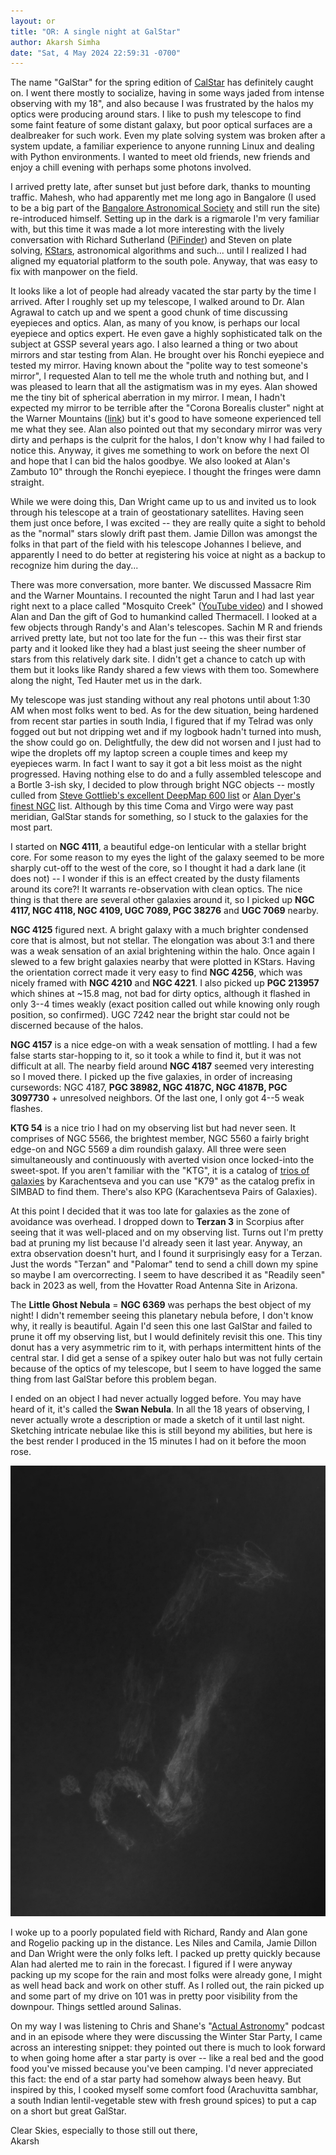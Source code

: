```yaml
---
layout: or
title: "OR: A single night at GalStar"
author: Akarsh Simha
date: "Sat, 4 May 2024 22:59:31 -0700"
---
```

The name "GalStar" for the spring edition of [CalStar](https://calstar.observers.org) has definitely caught on. I went there mostly to socialize, having in some ways jaded from intense observing with my 18", and also because I was frustrated by the halos my optics were producing around stars. I like to push my telescope to find some faint feature of some distant galaxy, but poor optical surfaces are a dealbreaker for such work. Even my plate solving system was broken after a system update, a familiar experience to anyone running Linux and dealing with Python environments. I wanted to meet old friends, new friends and enjoy a chill evening with perhaps some photons involved.

  


I arrived pretty late, after sunset but just before dark, thanks to mounting traffic. Mahesh, who had apparently met me long ago in Bangalore (I used to be a big part of the [Bangalore Astronomical Society](http://bas.org.in) and still run the site) re\-introduced himself. Setting up in the dark is a rigmarole I'm very familiar with, but this time it was made a lot more interesting with the lively conversation with Richard Sutherland ([PiFinder](https://www.pifinder.io/)) and Steven on plate solving, [KStars](https://kstars.kde.org/), astronomical algorithms and such... until I realized I had aligned my equatorial platform to the south pole. Anyway, that was easy to fix with manpower on the field.

  


 It looks like a lot of people had already vacated the star party by the time I arrived. After I roughly set up my telescope, I walked around to Dr. Alan Agrawal to catch up and we spent a good chunk of time discussing eyepieces and optics. Alan, as many of you know, is perhaps our local eyepiece and optics expert. He even gave a highly sophisticated talk on the subject at GSSP several years ago. I also learned a thing or two about mirrors and star testing from Alan. He brought over his Ronchi eyepiece and tested my mirror. Having known about the "polite way to test someone's mirror", I requested Alan to tell me the whole truth and nothing but, and I was pleased to learn that all the astigmatism was in my eyes. Alan showed me the tiny bit of spherical aberration in my mirror. I mean, I hadn't expected my mirror to be terrible after the "Corona Borealis cluster" night at the Warner Mountains ([link](https://groups.google.com/g/sf-bay-tac/c/dK1dstrvGDE/m/0olt9FWFAgAJ)) but it's good to have someone experienced tell me what they see. Alan also pointed out that my secondary mirror was very dirty and perhaps is the culprit for the halos, I don't know why I had failed to notice this. Anyway, it gives me something to work on before the next OI and hope that I can bid the halos goodbye. We also looked at Alan's Zambuto 10" through the Ronchi eyepiece. I thought the fringes were damn straight.

  


While we were doing this, Dan Wright came up to us and invited us to look through his telescope at a train of geostationary satellites. Having seen them just once before, I was excited \-\- they are really quite a sight to behold as the "normal" stars slowly drift past them. Jamie Dillon was amongst the folks in that part of the field with his telescope Johannes I believe, and apparently I need to do better at registering his voice at night as a backup to recognize him during the day...

  


There was more conversation, more banter. We discussed Massacre Rim and the Warner Mountains. I recounted the night Tarun and I had last year right next to a place called "Mosquito Creek" ([YouTube video](https://www.youtube.com/watch?v=O1100kvs8U8&t=399s)) and I showed Alan and Dan the gift of God to humankind called Thermacell. I looked at a few objects through Randy's and Alan's telescopes. Sachin M R and friends arrived pretty late, but not too late for the fun \-\- this was their first star party and it looked like they had a blast just seeing the sheer number of stars from this relatively dark site. I didn't get a chance to catch up with them but it looks like Randy shared a few views with them too. Somewhere along the night, Ted Hauter met us in the dark.

  


My telescope was just standing without any real photons until about 1:30 AM when most folks went to bed. As for the dew situation, being hardened from recent star parties in south India, I figured that if my Telrad was only fogged out but not dripping wet and if my logbook hadn't turned into mush, the show could go on. Delightfully, the dew did not worsen and I just had to wipe the droplets off my laptop screen a couple times and keep my eyepieces warm. In fact I want to say it got a bit less moist as the night progressed. Having nothing else to do and a fully assembled telescope and a Bortle 3\-ish sky, I decided to plow through bright NGC objects \-\- mostly culled from [Steve Gottlieb's excellent DeepMap 600 list](http://www.raycash.org/dmcon.htm) or [Alan Dyer's finest NGC](https://www.rasc.ca/finest-ngc-objects) list. Although by this time Coma and Virgo were way past meridian, GalStar stands for something, so I stuck to the galaxies for the most part.

  


I started on <b><x-dso>NGC 4111</x-dso></b>, a beautiful edge\-on lenticular with a stellar bright core. For some reason to my eyes the light of the galaxy seemed to be more sharply cut\-off to the west of the core, so I thought it had a dark lane (it does not) \-\- I wonder if this is an effect created by the dusty filaments around its core?! It warrants re\-observation with clean optics. The nice thing is that there are several other galaxies around it, so I picked up **NGC 4117, NGC 4118, NGC 4109, UGC 7089, PGC 38276** and **UGC 7069** nearby.

  


<b><x-dso>NGC 4125</x-dso></b> figured next. A bright galaxy with a much brighter condensed core that is almost, but not stellar. The elongation was about 3:1 and there was a weak sensation of an axial brightening within the halo. Once again I slewed to a few bright galaxies nearby that were plotted in KStars. Having the orientation correct made it very easy to find **NGC 4256**, which was nicely framed with **NGC 4210** and **NGC 4221**. I also picked up **PGC 213957** which shines at \~15\.8 mag, not bad for dirty optics, although it flashed in only 3\-\-4 times weakly (exact position called out while knowing only rough position, so confirmed). UGC 7242 near the bright star could not be discerned because of the halos.

  


<b><x-dso>NGC 4157</x-dso></b> is a nice edge\-on with a weak sensation of mottling. I had a few false starts star\-hopping to it, so it took a while to find it, but it was not difficult at all. The nearby field around <b><x-dso>NGC 4187</x-dso></b> seemed very interesting so I moved there. I picked up the five galaxies, in order of increasing cursewords: NGC 4187, **PGC 38982, NGC 4187C, NGC 4187B, PGC 3097730** \+ unresolved neighbors. Of the last one, I only got 4\-\-5 weak flashes.

  


<b><x-dso simbad="K79 54">KTG 54</x-dso></b> is a nice trio I had on my observing list but had never seen. It comprises of NGC 5566, the brightest member, NGC 5560 a fairly bright edge\-on and NGC 5569 a dim roundish galaxy. All three were seen simultaneously and continuously with averted vision once locked\-into the sweet\-spot. If you aren't familiar with the "KTG", it is a catalog of [trios of galaxies](https://skyandtelescope.org/sky-and-telescope-magazine/isolated-triplets-of-galaxies/) by Karachentseva and you can use "K79" as the catalog prefix in SIMBAD to find them. There's also KPG (Karachentseva Pairs of Galaxies).

  


At this point I decided that it was too late for galaxies as the zone of avoidance was overhead. I dropped down to <b><x-dso>Terzan 3</x-dso></b> in Scorpius after seeing that it was well\-placed and on my observing list. Turns out I'm pretty bad at pruning my list because I'd already seen it last year. Anyway, an extra observation doesn't hurt, and I found it surprisingly easy for a Terzan. Just the words "Terzan" and "Palomar" tend to send a chill down my spine so maybe I am overcorrecting. I seem to have described it as "Readily seen" back in 2023 as well, from the Hovatter Road Antenna Site in Arizona.

  


The **Little Ghost Nebula** = <b><x-dso>NGC 6369</x-dso></b> was perhaps the best object of my night! I didn't remember seeing this planetary nebula before, I don't know why, it really is beautiful. Again I'd seen this one last GalStar and failed to prune it off my observing list, but I would definitely revisit this one. This tiny donut has a very asymmetric rim to it, with perhaps intermittent hints of the central star. I did get a sense of a spikey outer halo but was not fully certain because of the optics of my telescope, but I seem to have logged the same thing from last GalStar before this problem began.

  


I ended on an object I had never actually logged before. You may have heard of it, it's called the <b><x-dso>Swan Nebula</x-dso></b>. In all the 18 years of observing, I never actually wrote a description or made a sketch of it until last night. Sketching intricate nebulae like this is still beyond my abilities, but here is the best render I produced in the 15 minutes I had on it before the moon rose.

![M17.jpg](assets/b8869df1308191d729ee34cf81b5360550db6410.jpeg)


I woke up to a poorly populated field with Richard, Randy and Alan gone and Rogelio packing up in the distance. Les Niles and Camila, Jamie Dillon and Dan Wright were the only folks left. I packed up pretty quickly because Alan had alerted me to rain in the forecast. I figured if I were anyway packing up my scope for the rain and most folks were already gone, I might as well head back and work on other stuff. As I rolled out, the rain picked up and some part of my drive on 101 was in pretty poor visibility from the downpour. Things settled around Salinas.

  
On my way I was listening to Chris and Shane's "[Actual Astronomy](https://actualastronomy.com/)" podcast and in an episode where they were discussing the Winter Star Party, I came across an interesting snippet: they pointed out there is much to look forward to when going home after a star party is over \-\- like a real bed and the good food you've missed because you've been camping. I'd never appreciated this fact: the end of a star party had somehow always been heavy. But inspired by this, I cooked myself some comfort food (Arachuvitta sambhar, a south Indian lentil\-vegetable stew with fresh ground spices) to put a cap on a short but great GalStar.

Clear Skies, especially to those still out there,  
Akarsh

  





